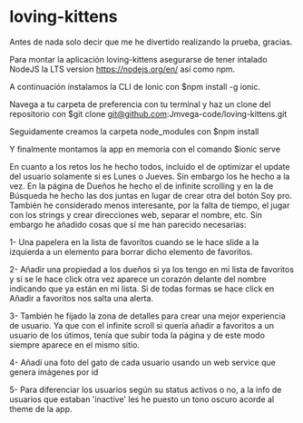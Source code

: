 # loving-kittens

Antes de nada solo decir que me he divertido realizando la prueba, gracias.

Para montar la aplicación loving-kittens asegurarse de tener intalado NodeJS la LTS version https://nodejs.org/en/ así como npm.

A continuación instalamos la CLI de Ionic con 
$npm install -g ionic.

Navega a tu carpeta de preferencia con tu terminal y haz un clone del repositorio con 
$git clone git@github.com:Jmvega-code/loving-kittens.git

Seguidamente creamos la carpeta node_modules con
$npm install

Y finalmente montamos la app en memoria con el comando
$ionic serve

En cuanto a los retos los he hecho todos, incluido el de optimizar el update del usuario solamente si es Lunes o Jueves. Sin embargo los he hecho a la vez. En la página de Dueños he hecho el de infinite scrolling y en la de Búsqueda he hecho las dos juntas en lugar de crear otra del botón Soy pro.
También he considerado menos interesante, por la falta de tiempo, el jugar con los strings y crear direcciones web, separar el nombre, etc.
Sin embargo he añadido cosas que sí me han parecido necesarias: 

1- Una papelera en la lista de favoritos cuando se le hace slide a la izquierda a un elemento para borrar dicho elemento de favoritos.

2- Añadir una propiedad a los dueños si ya los tengo en mi lista de favoritos y si se le hace click otra vez aparece un corazón delante del nombre indicando que ya están en mi lista. Si de todas formas se hace click en Añadir a favoritos nos salta una alerta.

3- También he fijado la zona de detalles para crear una mejor experiencia de usuario. Ya que con el infinite scroll si quería añadir a favoritos a un usuario de los útimos, tenía que subir toda la página y de este modo siempre aparece en el mismo sitio. 

4- Añadí una foto del gato de cada usuario usando un web service que genera imágenes por id

5- Para diferenciar los usuarios según su status activos o no, a la info de usuarios que estaban 'inactive' les he puesto un tono oscuro acorde al theme de la app.
